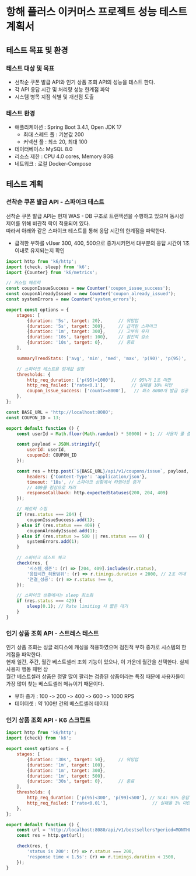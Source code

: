 # 항해 플러스 이커머스 프로젝트 성능 테스트 계획서

## 테스트 목표 및 환경

### 테스트 대상 및 목표

- 선착순 쿠폰 발급 API와 인기 상품 조회 API의 성능을 테스트 한다.
- 각 API 응답 시간 및 처리량 성능 한계점 파악
- 시스템 병목 지점 식별 및 개선점 도출

### 테스트 환경

- 애플리케이션 : Spring Boot 3.4.1, Open JDK 17
    - 최대 스레드 풀 : 기본값 200
    - 커넥션 풀 : 최소 20, 최대 100
- 데이터베이스: MySQL 8.0
- 리소스 제한 : CPU 4.0 cores, Memory 8GB
- 네트워크 : 로컬 Docker-Compose

## 테스트 계획

### 선착순 쿠폰 발급 API - 스파이크 테스트

선착순 쿠폰 발급 API는 현재 WAS - DB 구조로 트랜잭션을 수행하고 있으며 동시성 제어를 위해 비관적 락이 적용되어 있다.  
따라서 아래와 같은 스파이크 테스트를 통해 응답 시간의 한계점을 파악한다.

- 급격한 부하를 vUser 300, 400, 500으로 증가시키면서 대부분의 응답 시간이 1초 이내로 유지되는지 확인

```javascript
import http from 'k6/http';
import {check, sleep} from 'k6';
import {Counter} from 'k6/metrics';

// 커스텀 메트릭
const couponIssueSuccess = new Counter('coupon_issue_success');
const couponAlreadyIssued = new Counter('coupon_already_issued');
const systemErrors = new Counter('system_errors');

export const options = {
    stages: [
        {duration: '5s', target: 20},      // 워밍업
        {duration: '5s', target: 300},     // 급격한 스파이크
        {duration: '1m', target: 300},     // 고부하 유지
        {duration: '10s', target: 100},    // 점진적 감소
        {duration: '10s', target: 0},      // 종료
    ],

    summaryTrendStats: ['avg', 'min', 'med', 'max', 'p(90)', 'p(95)', 'p(99)'],

    // 스파이크 테스트용 임계값 설정
    thresholds: {
        http_req_duration: ['p(95)<1000'],      // 95%가 1초 미만
        http_req_failed: ['rate<0.1'],          // 실패율 10% 미만
        coupon_issue_success: ['count>=8000'],   // 최소 8000개 발급 성공
    },
};

const BASE_URL = 'http://localhost:8080';
const COUPON_ID = 13;

export default function () {
    const userId = Math.floor(Math.random() * 50000) + 1; // 사용자 풀 증가

    const payload = JSON.stringify({
        userId: userId,
        couponId: COUPON_ID
    });

    const res = http.post(`${BASE_URL}/api/v1/coupons/issue`, payload, {
        headers: {'Content-Type': 'application/json'},
        timeout: '10s', // 스파이크 상황에서 타임아웃 증가
        // 409를 정상으로 처리
        responseCallback: http.expectedStatuses(200, 204, 409)
    });

    // 메트릭 수집
    if (res.status === 204) {
        couponIssueSuccess.add(1);
    } else if (res.status === 409) {
        couponAlreadyIssued.add(1);
    } else if (res.status >= 500 || res.status === 0) {
        systemErrors.add(1);
    }

    // 스파이크 테스트 체크
    check(res, {
        '시스템_생존': (r) => [204, 409].includes(r.status),
        '응답시간_허용범위': (r) => r.timings.duration < 2000, // 2초 이내
        '연결_성공': (r) => r.status !== 0,
    });

    // 스파이크 상황에서는 sleep 최소화
    if (res.status === 429) {
        sleep(0.1); // Rate limiting 시 짧은 대기
    }
}
```

### 인기 상품 조회 API - 스트레스 테스트

인기 상품 조회는 싱글 레디스에 캐싱을 적용하였으며 점진적 부하 증가로 시스템의 한계점을 파악한다.  
현재 일간, 주간, 월간 베스트셀러 조회 기능이 있으나, 이 가운데 월간을 선택한다. 실제 사용자 행동 패턴 상  
월간 베스트셀러 상품은 정말 많이 팔리는 검증된 상품이라는 특징 때문에 사용자들이 가장 많이 찾는 베스트셀러 메뉴이기 때문이다.

- 부하 증가 : 100 -> 200 -> 400 -> 600 -> 1000 RPS
- 데이터셋 : 약 100만 건의 베스트셀러 데이터

### 인기 상품 조회 API - K6 스크립트

```javascript
import http from 'k6/http';
import {check} from 'k6';

export const options = {
    stages: [
        {duration: '30s', target: 50},     // 워밍업
        {duration: '1m', target: 100},
        {duration: '1m', target: 300},
        {duration: '1m', target: 500},
        {duration: '30s', target: 0},      // 종료
    ],
    thresholds: {
        http_req_duration: ['p(95)<300', 'p(99)<500'], // SLA: 95% 응답 300ms, 99%는 0.5초 이내
        http_req_failed: ['rate<0.01'],                 // 실패율 1% 미만
    },
};

export default function () {
    const url = 'http://localhost:8080/api/v1/bestsellers?period=MONTHLY'; // 실제 서비스 엔드포인트로 대체
    const res = http.get(url);

    check(res, {
        'status is 200': (r) => r.status === 200,
        'response time < 1.5s': (r) => r.timings.duration < 1500,
    });
}
```





